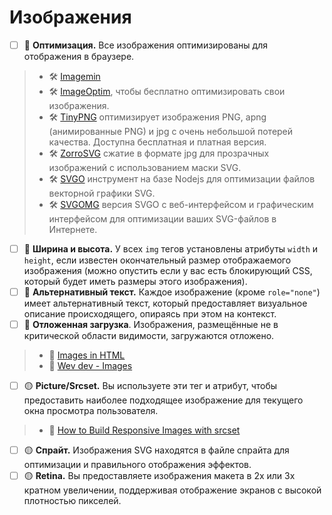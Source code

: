 # Изображения

- [ ] 🔴 **Оптимизация.** Все изображения оптимизированы для отображения в браузере.

> - 🛠 [Imagemin](https://github.com/imagemin/imagemin)
> - 🛠 [ImageOptim](https://imageoptim.com/), чтобы бесплатно оптимизировать свои изображения.
> - 🛠 [TinyPNG](https://tinypng.com/) оптимизирует изображения PNG, apng (анимированные PNG) и jpg с очень небольшой потерей качества. Доступна бесплатная и платная версия.
> - 🛠 [ZorroSVG](http://quasimondo.com/ZorroSVG/) сжатие в формате jpg для прозрачных изображений с использованием маски SVG.
> - 🛠 [SVGO](https://github.com/svg/svgo) инструмент на базе Nodejs для оптимизации файлов векторной графики SVG.
> - 🛠 [SVGOMG](https://jakearchibald.github.io/svgomg/) версия SVGO с веб-интерфейсом и графическим интерфейсом для оптимизации ваших SVG-файлов в Интернете.

- [ ] 🔴 **Ширина и высота.** У всех `img` тегов установлены атрибуты `width` и `height`, если известен окончательный размер отображаемого изображения (можно опустить если у вас есть блокирующий CSS, который будет иметь размеры этого изображения).
- [ ] 🔴 **Альтернативный текст.** Каждое изображение (кроме `role="none"`) имеет альтернативный текст, который предоставляет визуальное описание происходящего, опираясь при этом на контекст.
- [ ] 🔴 **Отложенная загрузка**. Изображения, размещённые не в критической области видимости, загружаются отложено.

> - 📖 [Images in HTML](https://web.dev/learn/html/images?continue=https%3A%2F%2Fweb.dev%2Flearn%2Fhtml&hl=ru#article-https://web.dev/learn/html/images&hl=ru)
> - 📖 [Wev dev - Images](https://web.dev/learn/images)

- [ ] 🟡 **Picture/Srcset.** Вы используете эти тег и атрибут, чтобы предоставить наиболее подходящее изображение для текущего окна просмотра пользователя.

> - 📖 [How to Build Responsive Images with srcset](https://www.sitepoint.com/how-to-build-responsive-images-with-srcset/)

- [ ] 🟡 **Спрайт.** Изображения SVG находятся в файле спрайта для оптимизации и правильного отображения эффектов.
- [ ] 🟡 **Retina.** Вы предоставляете изображения макета в 2x или 3x кратном увеличении, поддерживая отображение экранов с высокой плотностью пикселей.
